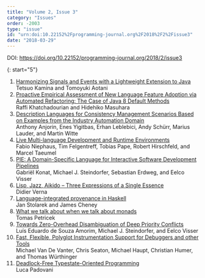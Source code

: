 ```yaml
---
title: "Volume 2, Issue 3"
category: "Issues"
order: -2003
type: "issue"
id: "urn:doi:10.22152%2Fprogramming-journal.org%2F2018%2F2%2Fissue3"
date: "2018-03-29"
---
```

DOI: <https://doi.org/10.22152/programming-journal.org/2018/2/issue3>





{: start="5"}
1. [Harmonizing Signals and Events with a Lightweight Extension to Java](/2018/2/5)  
Tetsuo Kamina and Tomoyuki Aotani
1. [Proactive Empirical Assessment of New Language Feature Adoption via Automated Refactoring: The Case of Java 8 Default Methods](/2018/2/6)  
Raffi Khatchadourian and Hidehiko Masuhara
1. [Description Languages for Consistency Management Scenarios Based on Examples from the Industry Automation Domain](/2018/2/7)  
Anthony Anjorin, Enes Yigitbas, Erhan Leblebici, Andy Schürr, Marius Lauder, and Martin Witte
1. [Live Multi-language Development and Runtime Environments](/2018/2/8)  
Fabio Niephaus, Tim Felgentreff, Tobias Pape, Robert Hirschfeld, and Marcel Taeumel
1. [PIE: A Domain-Specific Language for Interactive Software Development Pipelines](/2018/2/9)  
Gabriël Konat, Michael J. Steindorfer, Sebastian Erdweg, and Eelco Visser
1. [Lisp, Jazz, Aikido – Three Expressions of a Single Essence](/2018/2/10)  
Didier Verna
1. [Language-integrated provenance in Haskell](/2018/2/11)  
Jan Stolarek and James Cheney
1. [What we talk about when we talk about monads](/2018/2/12)  
Tomas Petricek
1. [Towards Zero-Overhead Disambiguation of Deep Priority Conflicts](/2018/2/13)  
Luís Eduardo de Souza Amorim, Michael J. Steindorfer, and Eelco Visser
1. [Fast, Flexible, Polyglot Instrumentation Support for Debuggers and other Tools](/2018/2/14)  
Michael Van De Vanter, Chris Seaton, Michael Haupt, Christian Humer, and Thomas Würthinger
1. [Deadlock-Free Typestate-Oriented Programming](/2018/2/15)  
Luca Padovani



